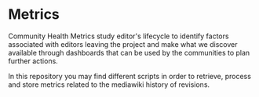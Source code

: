 # Metrics

Community Health Metrics study editor's lifecycle to identify factors associated with editors leaving the project and make what we discover available through dashboards that can be used by the communities to plan further actions.

In this repository you may find different scripts in order to retrieve, process and store metrics related to the mediawiki history of revisions.
